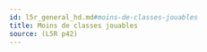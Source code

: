 ```yaml
---
id: l5r_general_hd.md#moins-de-classes-jouables
title: Moins de classes jouables
source: (L5R p42)
---
```


